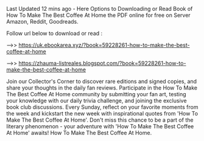 Last Updated 12 mins ago - Here Options to Downloading or Read Book of How To Make The Best Coffee At Home the PDF online for free on Server Amazon, Reddit, Goodreads.
 
Follow url below to download or read :
 
-->> https://uk.ebookarea.xyz/?book=59228261-how-to-make-the-best-coffee-at-home
 
-->> https://zhauma-listreales.blogspot.com/?book=59228261-how-to-make-the-best-coffee-at-home
 
Join our Collector's Corner to discover rare editions and signed copies, and share your thoughts in the daily fan reviews.
Participate in the How To Make The Best Coffee At Home community by submitting your fan art, testing your knowledge with our daily trivia challenge, and joining the exclusive book club discussions.
Every Sunday, reflect on your favorite moments from the week and kickstart the new week with inspirational quotes from 'How To Make The Best Coffee At Home'. Don't miss this chance to be a part of the literary phenomenon - your adventure with 'How To Make The Best Coffee At Home' awaits! How To Make The Best Coffee At Home.
